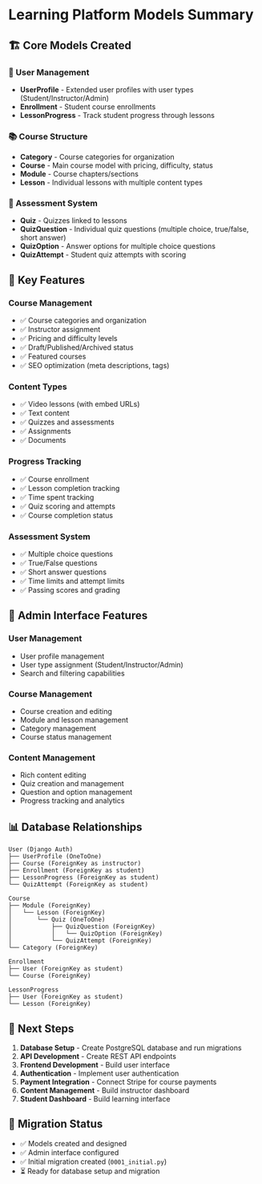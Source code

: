 # Learning Platform Models Summary

## 🏗️ **Core Models Created**

### **👥 User Management**
- **UserProfile** - Extended user profiles with user types (Student/Instructor/Admin)
- **Enrollment** - Student course enrollments
- **LessonProgress** - Track student progress through lessons

### **📚 Course Structure**
- **Category** - Course categories for organization
- **Course** - Main course model with pricing, difficulty, status
- **Module** - Course chapters/sections
- **Lesson** - Individual lessons with multiple content types

### **🧠 Assessment System**
- **Quiz** - Quizzes linked to lessons
- **QuizQuestion** - Individual quiz questions (multiple choice, true/false, short answer)
- **QuizOption** - Answer options for multiple choice questions
- **QuizAttempt** - Student quiz attempts with scoring

## 🎯 **Key Features**

### **Course Management**
- ✅ Course categories and organization
- ✅ Instructor assignment
- ✅ Pricing and difficulty levels
- ✅ Draft/Published/Archived status
- ✅ Featured courses
- ✅ SEO optimization (meta descriptions, tags)

### **Content Types**
- ✅ Video lessons (with embed URLs)
- ✅ Text content
- ✅ Quizzes and assessments
- ✅ Assignments
- ✅ Documents

### **Progress Tracking**
- ✅ Course enrollment
- ✅ Lesson completion tracking
- ✅ Time spent tracking
- ✅ Quiz scoring and attempts
- ✅ Course completion status

### **Assessment System**
- ✅ Multiple choice questions
- ✅ True/False questions
- ✅ Short answer questions
- ✅ Time limits and attempt limits
- ✅ Passing scores and grading

## 🔧 **Admin Interface Features**

### **User Management**
- User profile management
- User type assignment (Student/Instructor/Admin)
- Search and filtering capabilities

### **Course Management**
- Course creation and editing
- Module and lesson management
- Category management
- Course status management

### **Content Management**
- Rich content editing
- Quiz creation and management
- Question and option management
- Progress tracking and analytics

## 📊 **Database Relationships**

```
User (Django Auth)
├── UserProfile (OneToOne)
├── Course (ForeignKey as instructor)
├── Enrollment (ForeignKey as student)
├── LessonProgress (ForeignKey as student)
└── QuizAttempt (ForeignKey as student)

Course
├── Module (ForeignKey)
│   └── Lesson (ForeignKey)
│       └── Quiz (OneToOne)
│           ├── QuizQuestion (ForeignKey)
│           │   └── QuizOption (ForeignKey)
│           └── QuizAttempt (ForeignKey)
└── Category (ForeignKey)

Enrollment
├── User (ForeignKey as student)
└── Course (ForeignKey)

LessonProgress
├── User (ForeignKey as student)
└── Lesson (ForeignKey)
```

## 🚀 **Next Steps**

1. **Database Setup** - Create PostgreSQL database and run migrations
2. **API Development** - Create REST API endpoints
3. **Frontend Development** - Build user interface
4. **Authentication** - Implement user authentication
5. **Payment Integration** - Connect Stripe for course payments
6. **Content Management** - Build instructor dashboard
7. **Student Dashboard** - Build learning interface

## 📝 **Migration Status**

- ✅ Models created and designed
- ✅ Admin interface configured
- ✅ Initial migration created (`0001_initial.py`)
- ⏳ Ready for database setup and migration
